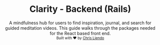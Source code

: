 <h1 align="center">Clarity - Backend (Rails)</h1>

<div align="center">
  A mindfulness hub for users to find inspiration, journal, and search for guided meditation videos. This guide walks through the packages needed for the React based front end.
</div>

<div align="center">
  <sub>Built with ❤️ by 
  <a href="https://github.com/cjl248">Chris Liendo</a>
  </sub>
</div>
